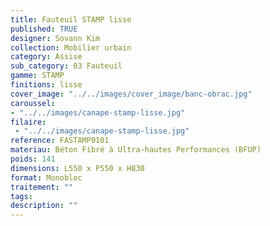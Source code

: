 ```yaml
---
title: Fauteuil STAMP lisse 
published: TRUE
designer: Sovann Kim
collection: Mobilier urbain
category: Assise
sub_category: 03 Fauteuil
gamme: STAMP
finitions: lisse
cover_image: "../../images/cover_image/banc-obrac.jpg"
caroussel: 
- "../../images/canape-stamp-lisse.jpg"
filaire: 
 - "../../images/canape-stamp-lisse.jpg"
reference: FASTAMP0101
materiau: Béton Fibré à Ultra-hautes Performances (BFUP)
poids: 141
dimensions: L550 x P550 x H830 
format: Monobloc
traitement: ""
tags: 
description: ""
---
```

